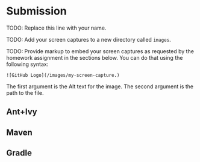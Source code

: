 # Submission
TODO: Replace this line with your name.

TODO: Add your screen captures to a new directory called `images`.

TODO: Provide markup to embed your screen captures as requested by the homework assignment in the sections below. You can do that using the following syntax:

```
![GitHub Logo](/images/my-screen-capture.)
```

The first argument is the Alt text for the image. The second argument is the path to the file.

## Ant+Ivy

## Maven

## Gradle

